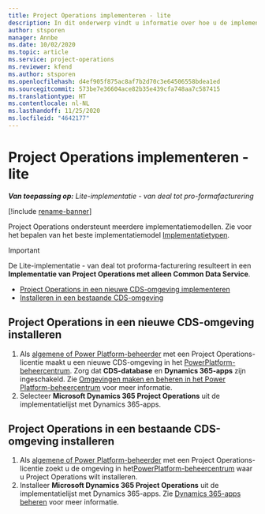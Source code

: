 ```yaml
---
title: Project Operations implementeren - lite
description: In dit onderwerp vindt u informatie over hoe u de implementatie met Project Operations Lite installeert, van deal tot pro-formafacturering.
author: stsporen
manager: Annbe
ms.date: 10/02/2020
ms.topic: article
ms.service: project-operations
ms.reviewer: kfend
ms.author: stsporen
ms.openlocfilehash: d4ef905f875ac8af7b2d70c3e64506558bdea1ed
ms.sourcegitcommit: 573be7e36604ace82b35e439cfa748aa7c587415
ms.translationtype: HT
ms.contentlocale: nl-NL
ms.lasthandoff: 11/25/2020
ms.locfileid: "4642177"
---
```

# <a name="deploy-project-operations---lite"></a>Project Operations implementeren - lite

_**Van toepassing op:** Lite-implementatie - van deal tot pro-formafacturering_

[!include [rename-banner](~/includes/cc-data-platform-banner.md)]

Project Operations ondersteunt meerdere implementatiemodellen. Zie voor het bepalen van het beste implementatiemodel [Implementatietypen](determine-deployment-type.md).


> [!IMPORTANT]
> De Lite-implementatie - van deal tot proforma-facturering resulteert in een **Implementatie van Project Operations met alleen Common Data Service**.

- [Project Operations in een nieuwe CDS-omgeving implementeren](#new)
- [Installeren in een bestaande CDS-omgeving](#existing)



## <a name="install-project-operations-to-a-new-cds-environment"></a><a name="new"></a>Project Operations in een nieuwe CDS-omgeving installeren

1. Als [algemene of Power Platform-beheerder](https://docs.microsoft.com/power-platform/admin/global-service-administrators-can-administer-without-license) met een Project Operations-licentie maakt u een nieuwe CDS-omgeving in het [PowerPlatform-beheercentrum](https://admin.powerplatform.com). Zorg dat **CDS-database** en **Dynamics 365-apps** zijn ingeschakeld. Zie [Omgevingen maken en beheren in het Power Platform-beheercentrum](https://docs.microsoft.com/power-platform/admin/create-environment#create-an-environment-in-the-power-platform-admin-center) voor meer informatie.
2. Selecteer **Microsoft Dynamics 365 Project Operations** uit de implementatielijst met Dynamics 365-apps.


## <a name="install-project-operations-to-an-existing-cds-environment"></a><a name="existing"></a>Project Operations in een bestaande CDS-omgeving installeren

1. Als [algemene of Power Platform-beheerder](https://docs.microsoft.com/power-platform/admin/global-service-administrators-can-administer-without-license) met een Project Operations-licentie zoekt u de omgeving in het[PowerPlatform-beheercentrum](https://admin.powerplatform.com) waar u Project Operations wilt installeren.
2. Installeer **Microsoft Dynamics 365 Project Operations** uit de implementatielijst met Dynamics 365-apps. Zie [Dynamics 365-apps beheren](https://docs.microsoft.com/power-platform/admin/manage-apps) voor meer informatie.


